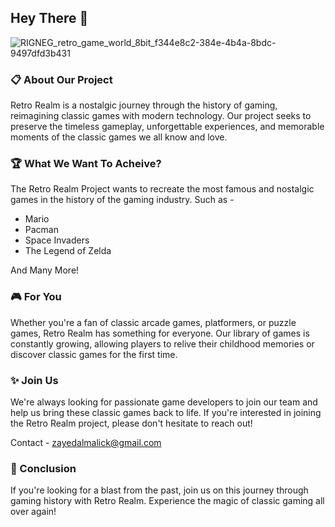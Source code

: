 ## Hey There 👋
![RIGNEG_retro_game_world_8bit_f344e8c2-384e-4b4a-8bdc-9497dfd3b431](https://user-images.githubusercontent.com/124601203/218387997-934ed4f9-0df2-4b26-af09-ed9f95c876ee.png)

### 📋 About Our Project
Retro Realm is a nostalgic journey through the history of gaming, reimagining classic games with modern technology. Our project seeks to preserve the timeless gameplay, unforgettable experiences, and memorable moments of the classic games we all know and love.

### 🏆 What We Want To Acheive?
The Retro Realm Project wants to recreate the most famous and nostalgic games in the history of the gaming industry. Such as -
- Mario
- Pacman
- Space Invaders
- The Legend of Zelda

And Many More!

### 🎮 For You
Whether you're a fan of classic arcade games, platformers, or puzzle games, Retro Realm has something for everyone. Our library of games is constantly growing, allowing players to relive their childhood memories or discover classic games for the first time.

### ✨ Join Us
We're always looking for passionate game developers to join our team and help us bring these classic games back to life. If you're interested in joining the Retro Realm project, please don't hesitate to reach out!

Contact - zayedalmalick@gmail.com

### 🙌 Conclusion
If you're looking for a blast from the past, join us on this journey through gaming history with Retro Realm. Experience the magic of classic gaming all over again!
